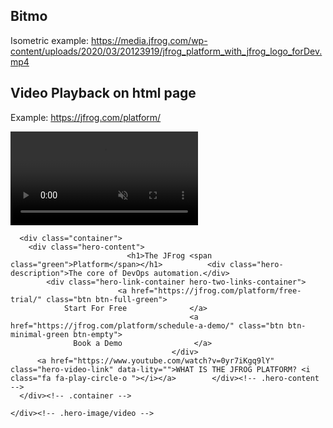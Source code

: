 
## Bitmo

Isometric example: https://media.jfrog.com/wp-content/uploads/2020/03/20123919/jfrog_platform_with_jfrog_logo_forDev.mp4


## Video Playback on html page

Example: https://jfrog.com/platform/

<div class="hero">
  
  
<div class="hero-video" style="background: url('https://speedmedia.jfrog.com/08612fe1-9391-4cf3-ac1a-6dd49c36b276/https://media.jfrog.com/wp-content/uploads/2019/06/20130746/Pipeline_FirstFrame_mobile-2.png/mxw_3840,f_auto') center center no-repeat; background-size: cover;" data-processed="true">
      <video autoplay="" loop="" muted="" class="position-relative" data-speedsize-src="https://media.jfrog.com/wp-content/uploads/2020/03/20123919/jfrog_platform_with_jfrog_logo_forDev.mp4" playsinline="true" loading="lazy" src="https://speedmedia.jfrog.com/08612fe1-9391-4cf3-ac1a-6dd49c36b276/https://media.jfrog.com/wp-content/uploads/2020/03/20123919/jfrog_platform_with_jfrog_logo_forDev.mp4/v_muted,mxw_2256,s_vp9,s_av1,f_auto">
        <source src="https://media.jfrog.com/wp-content/uploads/2020/03/20123919/jfrog_platform_with_jfrog_logo_forDev.mp4" type="video/mp4">
        Your browser does not support the video tag.
      </video>

      
      <div class="container">
        <div class="hero-content">
                              <h1>The JFrog <span class="green">Platform</span></h1>          <div class="hero-description">The core of DevOps automation.</div>
            <div class="hero-link-container hero-two-links-container">
                            <a href="https://jfrog.com/platform/free-trial/" class="btn btn-full-green">
                Start For Free              </a>
                                            <a href="https://jfrog.com/platform/schedule-a-demo/" class="btn btn-minimal-green btn-empty">
                  Book a Demo                </a>
                                        </div>
          <a href="https://www.youtube.com/watch?v=0yr7iKgq9lY" class="hero-video-link" data-lity="">WHAT IS THE JFROG PLATFORM? <i class="fa fa-play-circle-o "></i></a>        </div><!-- .hero-content -->
      </div><!-- .container -->

    </div><!-- .hero-image/video -->
  </div>

